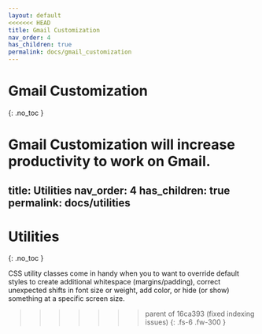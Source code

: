 ```yaml
---
layout: default
<<<<<<< HEAD
title: Gmail Customization
nav_order: 4
has_children: true
permalink: docs/gmail_customization
---
```


# Gmail Customization
{: .no_toc }

Gmail Customization will increase productivity to work on Gmail.
=======
title: Utilities
nav_order: 4
has_children: true
permalink: docs/utilities
---

# Utilities
{: .no_toc }

CSS utility classes come in handy when you to want to override default styles to create additional whitespace (margins/padding), correct unexpected shifts in font size or weight, add color, or hide (or show) something at a specific screen size.
>>>>>>> parent of 16ca393 (fixed indexing issues)
{: .fs-6 .fw-300 }
